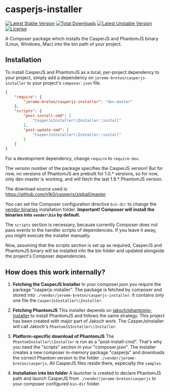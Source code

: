 casperjs-installer 
==================

[![Latest Stable Version](https://poser.pugx.org/jerome-breton/casperjs-installer/v/stable)](https://packagist.org/packages/jerome-breton/casperjs-installer) [![Total Downloads](https://poser.pugx.org/jerome-breton/casperjs-installer/downloads)](https://packagist.org/packages/jerome-breton/casperjs-installer) [![Latest Unstable Version](https://poser.pugx.org/jerome-breton/casperjs-installer/v/unstable)](https://packagist.org/packages/jerome-breton/casperjs-installer) [![License](https://poser.pugx.org/jerome-breton/casperjs-installer/license)](https://packagist.org/packages/jerome-breton/casperjs-installer)

A Composer package which installs the CasperJS and PhantomJS binary (Linux, Windows, Mac) into the bin path of your 
project.

## Installation

To install CasperJS and PhantomJS as a local, per-project dependency to your project, simply add a dependency on 
`jerome-breton/casperjs-installer` to your project's `composer.json` file.


```json
{
    "require": {
        "jerome-breton/casperjs-installer": "dev-master"
    },
    "scripts": {
        "post-install-cmd": [
            "CasperJsInstaller\\Installer::install"
        ],
        "post-update-cmd": [
            "CasperJsInstaller\\Installer::install"
        ]
    }
}
```

For a development dependency, change `require` to `require-dev`.

The version number of the package specifies the CasperJS version! But for now, no versions of PhantomJS are prebuilt
for 1.0.* versions, so for now, only dev-master is working, and will fetch the last 1.9.* PhantomJS version.

The download source used is: https://github.com/n1k0/casperjs/zipball/master

You can set the Composer configuration directive `bin-dir` to change the 
[vendor binaries](https://getcomposer.org/doc/articles/vendor-binaries.md#can-vendor-binaries-be-installed-somewhere-other-than-vendor-bin-) 
installation folder. **Important! Composer will install the binaries into `vendor\bin` by default.**

The `scripts` section is necessary, because currently Composer does not pass events to the handler scripts of 
dependencies. If you leave it away, you might execute the installer manually.

Now, assuming that the scripts section is set up as required, CasperJS and PhantomJS binary
will be installed into the bin folder and updated alongside the project's Composer dependencies.

## How does this work internally?

1. **Fetching the CasperJS Installer**
In your composer.json you require the package "casperjs-installer".
The package is fetched by composer and stored into `./vendor/jerome-breton/casperjs-installer`.
It contains only one file the `CasperJsInstaller\\Installer`.

2. **Fetching PhantomJS**
This installer depends on [jakoch/phantomjs-installer](https://github.com/jakoch/phantomjs-installer) to install 
PhantomJS and follows the same strategy. This project has been created with major part of Jakoch work. The 
CasperJsInstaller will call Jakoch's `PhantomJSInstaller\\Installer`.

2. **Platform-specific download of PhantomJS**
The `PhantomInstaller\\Installer` is run as a "post-install-cmd". That's why you need the "scripts" section in your 
"composer.json". The installer creates a new composer in-memory package "casperjs" and downloads the correct Phantom 
version to the folder `./vendor/jerome-breton/casperjs`. All CasperJS files reside there, especially the `samples`.

3. **Installation into bin folder**
A launcher is created to declare PhantomJS path and launch CasperJS from `./vendor/jerome-breton/casperjs` to your 
composer configured `bin-dir` folder.
